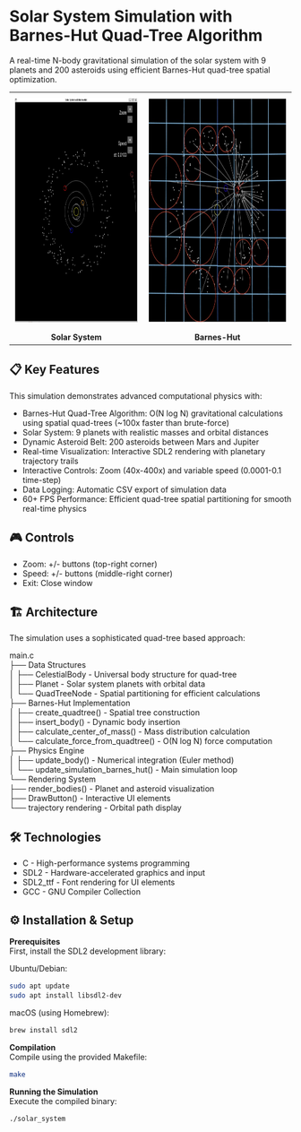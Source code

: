 # Solar System Simulation with Barnes-Hut Quad-Tree Algorithm

A real-time N-body gravitational simulation of the solar system with 9 planets and 200 asteroids using efficient Barnes-Hut quad-tree spatial optimization.

<div align="center">
  <table>
    <tr>
      <td style="text-align: center; padding: 10px;">
        <img src="img/solar_system.jpg" alt="Solar System Overview" height="400"/>
      </td>
      <td style="text-align: center; padding: 10px;">
        <img src="img/barnes-hut.jpg" alt="Barnes-Hut Visualization" height="400"/>
      </td>
    </tr>
    <tr>
      <td style="text-align: center; padding: 5px;">
        <b>Solar System</b>
      </td>
      <td style="text-align: center; padding: 5px;">
        <b>Barnes-Hut</b>
      </td>
    </tr>
  </table>
</div>

## 📋 Key Features

This simulation demonstrates advanced computational physics with:

- Barnes-Hut Quad-Tree Algorithm: O(N log N) gravitational calculations using spatial quad-trees (~100x faster than brute-force)
- Solar System: 9 planets with realistic masses and orbital distances
- Dynamic Asteroid Belt: 200 asteroids between Mars and Jupiter
- Real-time Visualization: Interactive SDL2 rendering with planetary trajectory trails
- Interactive Controls: Zoom (40x-400x) and variable speed (0.0001-0.1 time-step)
- Data Logging: Automatic CSV export of simulation data
- 60+ FPS Performance: Efficient quad-tree spatial partitioning for smooth real-time physics

## 🎮 Controls

- Zoom: +/- buttons (top-right corner)
- Speed: +/- buttons (middle-right corner)
- Exit: Close window

## 🏗️ Architecture

The simulation uses a sophisticated quad-tree based approach:

main.c  
├── Data Structures  
│   ├── CelestialBody - Universal body structure for quad-tree  
│   ├── Planet - Solar system planets with orbital data  
│   └── QuadTreeNode - Spatial partitioning for efficient calculations  
├── Barnes-Hut Implementation  
│   ├── create_quadtree() - Spatial tree construction  
│   ├── insert_body() - Dynamic body insertion  
│   ├── calculate_center_of_mass() - Mass distribution calculation  
│   └── calculate_force_from_quadtree() - O(N log N) force computation  
├── Physics Engine  
│   ├── update_body() - Numerical integration (Euler method)  
│   └── update_simulation_barnes_hut() - Main simulation loop  
└── Rendering System  
    ├── render_bodies() - Planet and asteroid visualization  
    ├── DrawButton() - Interactive UI elements  
    └── trajectory rendering - Orbital path display  

## 🛠️ Technologies

- C - High-performance systems programming
- SDL2 - Hardware-accelerated graphics and input
- SDL2_ttf - Font rendering for UI elements
- GCC - GNU Compiler Collection

## ⚙️ Installation & Setup

**Prerequisites**  
First, install the SDL2 development library:  

Ubuntu/Debian:  

```bash
sudo apt update  
sudo apt install libsdl2-dev  
```

macOS (using Homebrew):
  
```bash
brew install sdl2
```

**Compilation**  
Compile using the provided Makefile:  

```bash
make
```

**Running the Simulation**  
Execute the compiled binary:  

```bash
./solar_system
```
